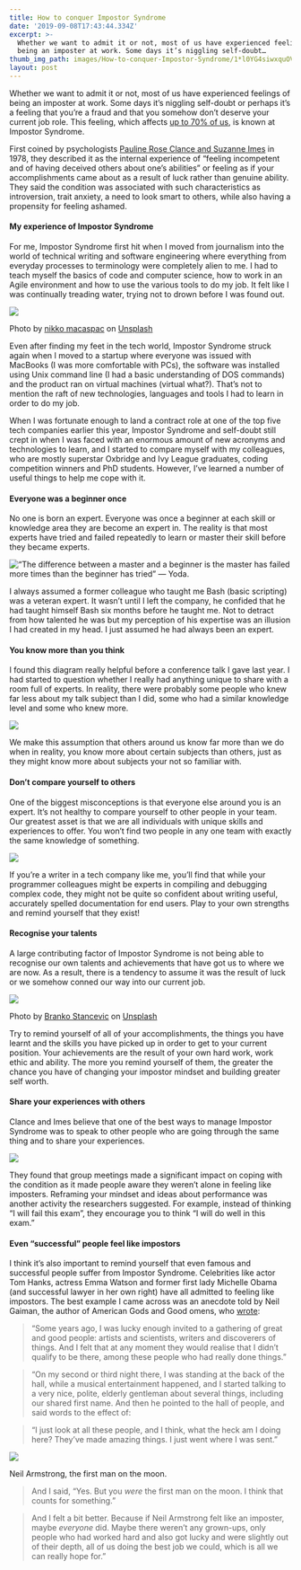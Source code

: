```yaml
---
title: How to conquer Impostor Syndrome
date: '2019-09-08T17:43:44.334Z'
excerpt: >-
  Whether we want to admit it or not, most of us have experienced feelings of
  being an imposter at work. Some days it’s niggling self-doubt…
thumb_img_path: images/How-to-conquer-Impostor-Syndrome/1*l0YG4siwxquOVAHIYYwFcQ.jpeg
layout: post
---
```

Whether we want to admit it or not, most of us have experienced feelings of being an imposter at work. Some days it’s niggling self-doubt or perhaps it’s a feeling that you’re a fraud and that you somehow don’t deserve your current job role. This feeling, which affects [up to 70% of us](https://www.tci-thaijo.org/index.php/IJBS/article/view/521), is known at Impostor Syndrome.

First coined by psychologists [Pauline Rose Clance and Suzanne Imes](https://www.paulineroseclance.com/pdf/ip_high_achieving_women.pdf) in 1978, they described it as the internal experience of “feeling incompetent and of having deceived others about one’s abilities” or feeling as if your accomplishments came about as a result of luck rather than genuine ability. They said the condition was associated with such characteristics as introversion, trait anxiety, a need to look smart to others, while also having a propensity for feeling ashamed.

#### My experience of Impostor Syndrome

For me, Impostor Syndrome first hit when I moved from journalism into the world of technical writing and software engineering where everything from everyday processes to terminology were completely alien to me. I had to teach myself the basics of code and computer science, how to work in an Agile environment and how to use the various tools to do my job. It felt like I was continually treading water, trying not to drown before I was found out.

![](/images/How-to-conquer-Impostor-Syndrome/1*l0YG4siwxquOVAHIYYwFcQ.jpeg)

<figcaption>Photo by <a href="https://unsplash.com/@nikkotations?utm_source=unsplash&amp;utm_medium=referral&amp;utm_content=creditCopyText" data-href="https://unsplash.com/@nikkotations?utm_source=unsplash&amp;utm_medium=referral&amp;utm_content=creditCopyText" class="markup--anchor markup--figure-anchor" rel="noopener" target="_blank">nikko macaspac</a> on&nbsp;<a href="https://unsplash.com/search/photos/drown?utm_source=unsplash&amp;utm_medium=referral&amp;utm_content=creditCopyText" data-href="https://unsplash.com/search/photos/drown?utm_source=unsplash&amp;utm_medium=referral&amp;utm_content=creditCopyText" class="markup--anchor markup--figure-anchor" rel="noopener" target="_blank">Unsplash</a></figcaption>

Even after finding my feet in the tech world, Impostor Syndrome struck again when I moved to a startup where everyone was issued with MacBooks (I was more comfortable with PCs), the software was installed using Unix command line (I had a basic understanding of DOS commands) and the product ran on virtual machines (virtual what?). That’s not to mention the raft of new technologies, languages and tools I had to learn in order to do my job.

When I was fortunate enough to land a contract role at one of the top five tech companies earlier this year, Impostor Syndrome and self-doubt still crept in when I was faced with an enormous amount of new acronyms and technologies to learn, and I started to compare myself with my colleagues, who are mostly superstar Oxbridge and Ivy League graduates, coding competition winners and PhD students. However, I’ve learned a number of useful things to help me cope with it.

#### Everyone was a beginner once

No one is born an expert. Everyone was once a beginner at each skill or knowledge area they are become an expert in. The reality is that most experts have tried and failed repeatedly to learn or master their skill before they became experts.

![“The difference between a master and a beginner is the master has failed more times than the beginner has tried” — Yoda.](/images/How-to-conquer-Impostor-Syndrome/1*jtg33Zlv_2PpQsVM7vJHRQ.jpeg)

I always assumed a former colleague who taught me Bash (basic scripting) was a veteran expert. It wasn’t until I left the company, he confided that he had taught himself Bash six months before he taught me. Not to detract from how talented he was but my perception of his expertise was an illusion I had created in my head. I just assumed he had always been an expert.

#### You know more than you think

I found this diagram really helpful before a conference talk I gave last year. I had started to question whether I really had anything unique to share with a room full of experts. In reality, there were probably some people who knew far less about my talk subject than I did, some who had a similar knowledge level and some who knew more.

![](/images/How-to-conquer-Impostor-Syndrome/1*G0ayjsZ3lZORWSZYHEqSVg.jpeg)

We make this assumption that others around us know far more than we do when in reality, you know more about certain subjects than others, just as they might know more about subjects your not so familiar with.

#### Don’t compare yourself to others

One of the biggest misconceptions is that everyone else around you is an expert. It’s not healthy to compare yourself to other people in your team. Our greatest asset is that we are all individuals with unique skills and experiences to offer. You won’t find two people in any one team with exactly the same knowledge of something.

![](/images/How-to-conquer-Impostor-Syndrome/1*Jw8Y67xSszQYPFDmtF2UUg.jpeg)

If you’re a writer in a tech company like me, you’ll find that while your programmer colleagues might be experts in compiling and debugging complex code, they might not be quite so confident about writing useful, accurately spelled documentation for end users. Play to your own strengths and remind yourself that they exist!

#### Recognise your talents

A large contributing factor of Impostor Syndrome is not being able to recognise our own talents and achievements that have got us to where we are now. As a result, there is a tendency to assume it was the result of luck or we somehow conned our way into our current job.

![](/images/How-to-conquer-Impostor-Syndrome/1*LcMWnYCF6J6PXW2HHjF0HQ.jpeg)

<figcaption>Photo by <a href="https://unsplash.com/@landb?utm_source=unsplash&amp;utm_medium=referral&amp;utm_content=creditCopyText" data-href="https://unsplash.com/@landb?utm_source=unsplash&amp;utm_medium=referral&amp;utm_content=creditCopyText" class="markup--anchor markup--figure-anchor" rel="noopener" target="_blank">Branko Stancevic</a> on&nbsp;<a href="https://unsplash.com/search/photos/skill?utm_source=unsplash&amp;utm_medium=referral&amp;utm_content=creditCopyText" data-href="https://unsplash.com/search/photos/skill?utm_source=unsplash&amp;utm_medium=referral&amp;utm_content=creditCopyText" class="markup--anchor markup--figure-anchor" rel="noopener" target="_blank">Unsplash</a></figcaption>

Try to remind yourself of all of your accomplishments, the things you have learnt and the skills you have picked up in order to get to your current position. Your achievements are the result of your own hard work, work ethic and ability. The more you remind yourself of them, the greater the chance you have of changing your impostor mindset and building greater self worth.

#### Share your experiences with others

Clance and Imes believe that one of the best ways to manage Impostor Syndrome was to speak to other people who are going through the same thing and to share your experiences.

![](/images/How-to-conquer-Impostor-Syndrome/1*cmh7Vo9KMcGyBxfYzzC_7A.jpeg)

They found that group meetings made a significant impact on coping with the condition as it made people aware they weren’t alone in feeling like imposters. Reframing your mindset and ideas about performance was another activity the researchers suggested. For example, instead of thinking “I will fail this exam”, they encourage you to think “I will do well in this exam.”

#### Even “successful” people feel like impostors

I think it’s also important to remind yourself that even famous and successful people suffer from Impostor Syndrome. Celebrities like actor Tom Hanks, actress Emma Watson and former first lady Michelle Obama (and successful lawyer in her own right) have all admitted to feeling like impostors. The best example I came across was an anecdote told by Neil Gaiman, the author of American Gods and Good omens, who [wrote](https://neil-gaiman.tumblr.com/post/160603396711/hi-i-read-that-youve-dealt-with-with-impostor):

> “Some years ago, I was lucky enough invited to a gathering of great and good people: artists and scientists, writers and discoverers of things. And I felt that at any moment they would realise that I didn’t qualify to be there, among these people who had really done things.”

> “On my second or third night there, I was standing at the back of the hall, while a musical entertainment happened, and I started talking to a very nice, polite, elderly gentleman about several things, including our shared first name. And then he pointed to the hall of people, and said words to the effect of:

> “I just look at all these people, and I think, what the heck am I doing here? They’ve made amazing things. I just went where I was sent.”

![](/images/How-to-conquer-Impostor-Syndrome/1*pNo6FU58oVSoi3ZJnQEpzw.jpeg)

<figcaption>Neil Armstrong, the first man on the&nbsp;moon.</figcaption>

> And I said, “Yes. But you *were* the first man on the moon. I think that counts for something.”

> And I felt a bit better. Because if Neil Armstrong felt like an imposter, maybe *everyone* did. Maybe there weren’t any grown-ups, only people who had worked hard and also got lucky and were slightly out of their depth, all of us doing the best job we could, which is all we can really hope for.”
